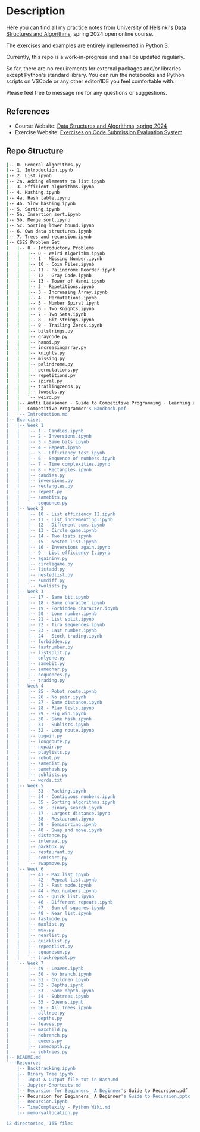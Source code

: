 # Description

Here you can find all my practice notes from University of Helsinki's [Data Structures and Algorithms](https://studies.helsinki.fi/courses/course-implementation/otm-f36af785-3311-4b6f-bfd3-2aa6add9d2f9), spring 2024 open online course.

The exercises and examples are entirely implemented in Python 3.

Currently, this repo is a work-in-progress and shall be updated regularly.

So far, there are no requirements for external packages and/or libraries except Python's standard library. You can run the notebooks and Python scripts on VSCode or any other editor/IDE you feel comfortable with.

Please feel free to message me for any questions or suggestions.

## References

- Course Website: [Data Structures and Algorithms, spring 2024](https://tira.mooc.fi/spring-2024/)
- Exercise Website: [Exercises on Code Submission Evaluation System](https://cses.fi/dsa24k/list/)

## Repo Structure

```bash
|-- 0. General Algorithms.py
|-- 1. Introduction.ipynb
|-- 2. List.ipynb
|-- 2a. Adding elements to list.ipynb
|-- 3. Efficient algorithms.ipynb    
|-- 4. Hashing.ipynb
|-- 4a. Hash table.ipynb  
|-- 4b. Slow hashing.ipynb
|-- 5. Sorting.ipynb      
|-- 5a. Insertion sort.ipynb
|-- 5b. Merge sort.ipynb    
|-- 5c. Sorting lower bound.ipynb
|-- 6. Own data structures.ipynb
|-- 7. Trees and recursion.ipynb
|-- CSES Problem Set
|   |-- 0 - Introductory Problems
|   |   |-- 0 - Weird Algorithm.ipynb
|   |   |-- 1 - Missing Number.ipynb
|   |   |-- 10 - Coin Piles.ipynb
|   |   |-- 11 - Palindrome Reorder.ipynb
|   |   |-- 12 - Gray Code.ipynb
|   |   |-- 13 - Tower of Hanoi.ipynb
|   |   |-- 2 - Repetitions.ipynb
|   |   |-- 3 - Increasing Array.ipynb
|   |   |-- 4 - Permutations.ipynb
|   |   |-- 5 - Number Spiral.ipynb
|   |   |-- 6 - Two Knights.ipynb
|   |   |-- 7 - Two Sets.ipynb
|   |   |-- 8 - Bit Strings.ipynb
|   |   |-- 9 - Trailing Zeros.ipynb
|   |   |-- bitstrings.py
|   |   |-- graycode.py
|   |   |-- hanoi.py
|   |   |-- increasingarray.py
|   |   |-- knights.py
|   |   |-- missing.py
|   |   |-- palindrome.py
|   |   |-- permutations.py
|   |   |-- repetitions.py
|   |   |-- spiral.py
|   |   |-- trailingzeros.py
|   |   |-- twosets.py
|   |   `-- weird.py
|   |-- Antti Laaksonen - Guide to Competitive Programming - Learning and Improving Algorithms Through Contests.pdf
|   |-- Competitive Programmer's Handbook.pdf
|   `-- Introduction.md
|-- Exercises
|   |-- Week 1
|   |   |-- 1 - Candies.ipynb
|   |   |-- 2 - Inversions.ipynb
|   |   |-- 3 - Same bits.ipynb
|   |   |-- 4 - Repeat.ipynb
|   |   |-- 5 - Efficiency test.ipynb
|   |   |-- 6 - Sequence of numbers.ipynb
|   |   |-- 7 - Time complexities.ipynb
|   |   |-- 8 - Rectangles.ipynb
|   |   |-- candies.py
|   |   |-- inversions.py
|   |   |-- rectangles.py
|   |   |-- repeat.py
|   |   |-- samebits.py
|   |   `-- sequence.py
|   |-- Week 2
|   |   |-- 10 - List efficiency II.ipynb
|   |   |-- 11 - List incrementing.ipynb
|   |   |-- 12 - Different sums.ipynb
|   |   |-- 13 - Circle game.ipynb
|   |   |-- 14 - Two lists.ipynb
|   |   |-- 15 - Nested list.ipynb
|   |   |-- 16 - Inversions again.ipynb
|   |   |-- 9 - List efficiency I.ipynb
|   |   |-- againinv.py
|   |   |-- circlegame.py
|   |   |-- listadd.py
|   |   |-- nestedlist.py
|   |   |-- sumdiff.py
|   |   `-- twolists.py
|   |-- Week 3
|   |   |-- 17 - Same bit.ipynb
|   |   |-- 18 - Same character.ipynb
|   |   |-- 19 - Forbidden character.ipynb
|   |   |-- 20 - Lone number.ipynb
|   |   |-- 21 - List split.ipynb
|   |   |-- 22 - Tira sequences.ipynb
|   |   |-- 23 - Last number.ipynb
|   |   |-- 24 - Stock trading.ipynb
|   |   |-- forbidden.py
|   |   |-- lastnumber.py
|   |   |-- listsplit.py
|   |   |-- onlyone.py
|   |   |-- samebit.py
|   |   |-- samechar.py
|   |   |-- sequences.py
|   |   `-- trading.py
|   |-- Week 4
|   |   |-- 25 - Robot route.ipynb
|   |   |-- 26 - No pair.ipynb
|   |   |-- 27 - Same distance.ipynb
|   |   |-- 28 - Play lists.ipynb
|   |   |-- 29 - Big win.ipynb
|   |   |-- 30 - Same hash.ipynb
|   |   |-- 31 - Sublists.ipynb
|   |   |-- 32 - Long route.ipynb
|   |   |-- bigwin.py
|   |   |-- longroute.py
|   |   |-- nopair.py
|   |   |-- playlists.py
|   |   |-- robot.py
|   |   |-- samedist.py
|   |   |-- samehash.py
|   |   |-- sublists.py
|   |   `-- words.txt
|   |-- Week 5
|   |   |-- 33 - Packing.ipynb
|   |   |-- 34 - Contiguous numbers.ipynb
|   |   |-- 35 - Sorting algorithms.ipynb
|   |   |-- 36 - Binary search.ipynb
|   |   |-- 37 - Largest distance.ipynb
|   |   |-- 38 - Restaurant.ipynb
|   |   |-- 39 - Semisorting.ipynb
|   |   |-- 40 - Swap and move.ipynb
|   |   |-- distance.py
|   |   |-- interval.py
|   |   |-- packbox.py
|   |   |-- restaurant.py
|   |   |-- semisort.py
|   |   `-- swapmove.py
|   |-- Week 6
|   |   |-- 41 - Max list.ipynb
|   |   |-- 42 - Repeat list.ipynb
|   |   |-- 43 - Fast mode.ipynb
|   |   |-- 44 - Mex numbers.ipynb
|   |   |-- 45 - Quick list.ipynb
|   |   |-- 46 - Different repeats.ipynb
|   |   |-- 47 - Sum of squares.ipynb
|   |   |-- 48 - Near list.ipynb
|   |   |-- fastmode.py
|   |   |-- maxlist.py
|   |   |-- mex.py
|   |   |-- nearlist.py
|   |   |-- quicklist.py
|   |   |-- repeatlist.py
|   |   |-- squaresum.py
|   |   `-- trackrepeat.py
|   `-- Week 7
|       |-- 49 - Leaves.ipynb
|       |-- 50 - No branch.ipynb
|       |-- 51 - Children.ipynb
|       |-- 52 - Depths.ipynb
|       |-- 53 - Same depth.ipynb
|       |-- 54 - Subtrees.ipynb
|       |-- 55 - Queens.ipynb
|       |-- 56 - All Trees.ipynb
|       |-- alltree.py
|       |-- depths.py
|       |-- leaves.py
|       |-- maxchild.py
|       |-- nobranch.py
|       |-- queens.py
|       |-- samedepth.py
|       `-- subtrees.py
|-- README.md
`-- Resources
    |-- Backtracking.ipynb
    |-- Binary Tree.ipynb
    |-- Input & Output file txt in Bash.md
    |-- Jupyter-Shortcuts.md
    |-- Recursion for Beginners_ A Beginner's Guide to Recursion.pdf
    |-- Recursion for Beginners_ A Beginner's Guide to Recursion.pptx
    |-- Recursion.ipynb
    |-- TimeComplexity - Python Wiki.md
    |-- memoryallocation.py

12 directories, 165 files
```

